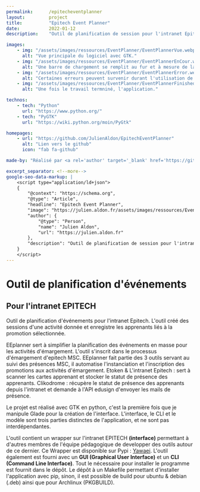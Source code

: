 ```yaml
---
permalink:      /epitecheventplanner
layout:         project
title:          "Epitech Event Planner"
date:           2022-01-12
description:    "Outil de planification de session pour l'intranet Epitech. L'outil créé des sessions d'une activité donnée et enregistre les apprenants liés à la promotion sélectionnée. EEplanner sert à simplifier la planifification des événements en masse pour les activités d'émmargement. L'outil s'inscrit dans le processus d'émmargement d'epitech MSC."

images:
    - img: "/assets/images/ressources/EventPlanner/EventPlannerVue.webp"
      alt: "Vue principale du logiciel avec GTK."
    - img: "/assets/images/ressources/EventPlanner/EventPlannerEnCour.webp"
      alt: "Une barre de chargement se remplit au fur et à mesure de la réalisation des tâches."
    - img: "/assets/images/ressources/EventPlanner/EventPlannerError.webp"
      alt: "Certaines erreurs peuvent survenir durant l'utilisation de l'outil."
    - img: "/assets/images/ressources/EventPlanner/EventPlannerFinished.webp"
      alt: "Une fois le travail termniné, l'application."

technos:
    - tech: "Python"
      url: "https://www.python.org/"
    - tech: "PyGTK"
      url: "https://wiki.python.org/moin/PyGtk"

homepages:
    - url: "https://github.com/JulienAldon/EpitechEventPlanner"
      alt: "Lien vers le github"
      icon: "fab fa-github"

made-by: "Réalisé par <a rel='author' target='_blank' href='https://github.com/JulienAldon'>Julien Aldon</a>"

excerpt_separator: <!--more-->
google-seo-data-markup: |
    <script type="application/ld+json">
    {
        "@context": "https://schema.org",
        "@type": "Article",
        "headline": "Epitech Event Planner",
        "image": "https://julien.aldon.fr/assets/images/ressources/EventPlanner/EventPlannerVue.webp",
        "author": {
            "@type": "Person",
            "name": "Julien Aldon",
            "url": "https://julien.aldon.fr"
        },
        "description": "Outil de planification de session pour l'intranet Epitech. L'outil créé des sessions d'une activité donnée et enregistre les apprenants liés à la promotion sélectionnée. EEplanner sert à simplifier la planifification des événements en masse pour les activités d'émmargement. L'outil s'inscrit dans le processus d'émmargement d'epitech MSC."
    }
    </script>
---
```

# Outil de planification d'événements
## Pour l'intranet EPITECH
Outil de planification d'événements pour l'intranet Epitech. L'outil créé des sessions d'une activité donnée et enregistre les apprenants liés à la promotion sélectionnée.
<!--more-->
EEplanner sert à simplifier la planification des événements en masse pour les activités d'émargement. L'outil s'inscrit dans le processus d'émargement d'epitech MSC.
EEplanner fait partie des 3 outils servant au suivi des présences MSC, il automatise l'instanciation et l'inscription des promotions aux activités d'émargement. Etoken & L'intranet Epitech : sert à scanner les cartes apprenant et stocker le statut de présence des apprenants. Clikodrome : récupère le statut de présence des apprenants depuis l'intranet et demande à l'API edusign d'envoyer les mails de présence.

Le projet est réalisé avec GTK en python, c'est la première fois que je manipule Glade pour la création de l'interface. L'interface, le CLI et le modèle sont trois parties distinctes de l'application, et ne sont pas interdépendantes.

L'outil contient un wrapper sur l'intranet EPITECH **(interface)** permettant à d'autres membres de l'équipe pédagogique
de developper des outils autour de ce dernier. Ce Wrapper est disponible sur Pypi : <a href="https://pypi.org/project/yawaei/0.0.8/">Yawaei</a>. L'outil également est fourni avec un **GUI (Graphical User Interface)** et un **CLI (Command Line Interface)**.
Tout le nécessaire pour installer le programme est fournit dans le dépôt. Le dépôt à un Makefile permettant d'installer l'application avec pip, sinon, il est possible de build pour ubuntu & debian (.deb) ainsi que pour Archlinux (PKGBUILD).